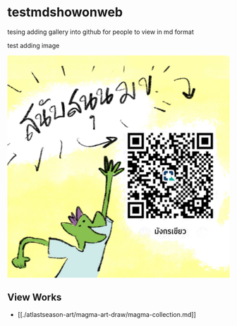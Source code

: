 # testmdshowonweb

tesing adding gallery into github for people to view in md format 

test adding image

![testpic](Qr_Green_Dragon_Support_Square.jpeg)

## View Works

- [[./atlastseason-art/magma-art-draw/magma-collection.md]]